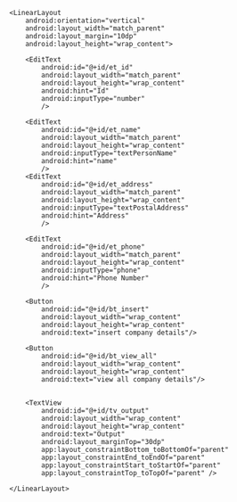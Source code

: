 <?xml version="1.0" encoding="utf-8"?>
<RelativeLayout xmlns:android="http://schemas.android.com/apk/res/android"
    xmlns:app="http://schemas.android.com/apk/res-auto"
    xmlns:tools="http://schemas.android.com/tools"
    android:layout_width="match_parent"
    android:layout_height="match_parent"
    tools:context=".MainActivity">

    <LinearLayout
        android:orientation="vertical"
        android:layout_width="match_parent"
        android:layout_margin="10dp"
        android:layout_height="wrap_content">

        <EditText
            android:id="@+id/et_id"
            android:layout_width="match_parent"
            android:layout_height="wrap_content"
            android:hint="Id"
            android:inputType="number"
            />

        <EditText
            android:id="@+id/et_name"
            android:layout_width="match_parent"
            android:layout_height="wrap_content"
            android:inputType="textPersonName"
            android:hint="name"
            />
        <EditText
            android:id="@+id/et_address"
            android:layout_width="match_parent"
            android:layout_height="wrap_content"
            android:inputType="textPostalAddress"
            android:hint="Address"
            />

        <EditText
            android:id="@+id/et_phone"
            android:layout_width="match_parent"
            android:layout_height="wrap_content"
            android:inputType="phone"
            android:hint="Phone Number"
            />

        <Button
            android:id="@+id/bt_insert"
            android:layout_width="wrap_content"
            android:layout_height="wrap_content"
            android:text="insert company details"/>

        <Button
            android:id="@+id/bt_view_all"
            android:layout_width="wrap_content"
            android:layout_height="wrap_content"
            android:text="view all company details"/>


        <TextView
            android:id="@+id/tv_output"
            android:layout_width="wrap_content"
            android:layout_height="wrap_content"
            android:text="Output"
            android:layout_marginTop="30dp"
            app:layout_constraintBottom_toBottomOf="parent"
            app:layout_constraintEnd_toEndOf="parent"
            app:layout_constraintStart_toStartOf="parent"
            app:layout_constraintTop_toTopOf="parent" />

    </LinearLayout>


</RelativeLayout>
